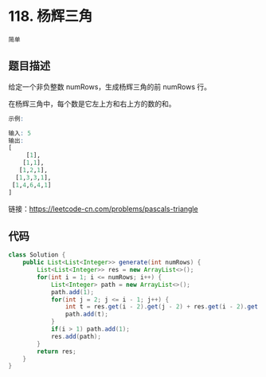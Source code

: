 # 118. 杨辉三角

`简单`

## 题目描述

给定一个非负整数 numRows，生成杨辉三角的前 numRows 行。

在杨辉三角中，每个数是它左上方和右上方的数的和。

```r
示例:

输入: 5
输出:
[
     [1],
    [1,1],
   [1,2,1],
  [1,3,3,1],
 [1,4,6,4,1]
]
```

链接：https://leetcode-cn.com/problems/pascals-triangle

## 代码

```java
class Solution {
    public List<List<Integer>> generate(int numRows) {
        List<List<Integer>> res = new ArrayList<>();
        for(int i = 1; i <= numRows; i++) {
            List<Integer> path = new ArrayList<>();
            path.add(1);
            for(int j = 2; j <= i - 1; j++) {
                int t = res.get(i - 2).get(j - 2) + res.get(i - 2).get(j - 1);
                path.add(t);
            }
            if(i > 1) path.add(1);
            res.add(path);
        }
        return res;
    }
}
```
